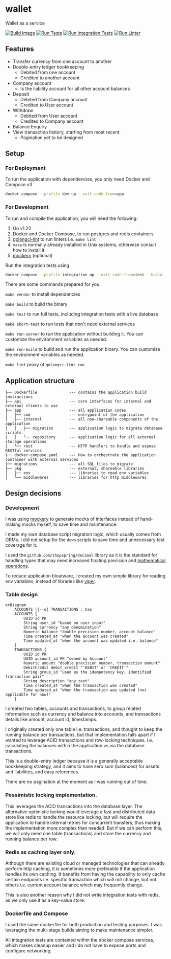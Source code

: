 # wallet

Wallet as a service

[![Build Image](https://github.com/devshark/wallet/actions/workflows/build-image.yaml/badge.svg)](https://github.com/devshark/wallet/actions/workflows/build-image.yaml)
[![Run Tests](https://github.com/devshark/wallet/actions/workflows/run-tests.yaml/badge.svg)](https://github.com/devshark/wallet/actions/workflows/run-tests.yaml)
[![Run Integration Tests](https://github.com/devshark/wallet/actions/workflows/run-integration-test.yaml/badge.svg)](https://github.com/devshark/wallet/actions/workflows/run-integration-test.yaml)
[![Run Linter](https://github.com/devshark/wallet/actions/workflows/linter.yaml/badge.svg)](https://github.com/devshark/wallet/actions/workflows/linter.yaml)

## Features

- Transfer currency from one account to another
- Double-entry ledger bookkeeping
  - Debited from one account
  - Credited to another account
- Company account
  - Is the liability account for all other account balances
- Deposit
  - Debited from Company account
  - Credited to User account
- Withdraw
  - Debited from User account
  - Credited to Company account
- Balance Enquiry
- View transaction history, starting from most recent.
  - Pagination yet to be designed

## Setup

### For Deployment

To run the application with dependencies, you only need Docker and Compose v3

```sh
docker compose --profile dev up --exit-code-from=app
```

### For Development

To run and compile the application, you will need the following:

1. Go v1.22
2. Docker and Docker Compose, to run postgres and redis containers
3. [golangci-lint](https://github.com/golangci/golangci-lint) to run linters i.e. `make lint`
4. `make` is normally already installed in Unix systems, otherwise consult how to install it.
5. [mockery](https://github.com/vektra/mockery) (optional)

Run the integration tests using

```sh
docker compose --profile integration up --exit-code-from=test --build
```

There are some commands prepared for you.

`make vendor` to install dependencies

`make build` to build the binary

`make test` to run full tests, including integration tests with a live database

`make short-test` to run tests that don't need external services

`make run-server` to run the application without building it. You can customize the environment variables as needed.

`make run-build` to build and run the application binary. You can customize the environment variables as needed.

`make lint` proxy of `golangci-lint run`

## Application structure

```code
├── Dockerfile              --- contains the application build instructions
├── api                     --- core interfaces for internal and external clients to use
├── app                     --- all application codes
│   ├── cmd                 --- entrypoint of the application
│   ├── internal            --- all non-shareable components of the application
│   │   ├── migration       --- application logic to migrate database scripts
│   │   └── repository      --- application logic for all external storage operations
│   └── rest                --- HTTP handlers to handle and expose RESTful services
├── docker-compose.yaml     --- How to orchestrate the application container with external services
├── migrations              --- all SQL files to migrate
├── pkg                     --- external, shareable libraries
│   ├── env                 --- libraries to read env variables
│   └── middlewares         --- libraries for http middlewares
```

## Design decisions

### Development

I was using [mockery](https://github.com/vektra/mockery) to generate mocks of interfaces instead of hand-making mocks myself, to save time and maintenance.

I made my own database script migration logic, which usually comes from ORMs. I did not setup for the `down` scripts to save time and unnecessary test coverage for it.

I used the `github.com/shopspring/decimal` library as it is the standard for handling types that may need increased floating precision and [mathematical operations](https://0.30000000000000004.com/).

To reduce application bloatware, I created my own simple library for reading env variables, instead of libraries like [viper](https://github.com/spf13/viper).

### Table design

```mermaid
erDiagram
    ACCOUNTS ||--o{ TRANSACTIONS : has
    ACCOUNTS {
        UUID id PK
        String user_id "based on user input"
        String currency "any denomination"
        Numeric balance "double precision number, account balance"
        Time created_at "when the account was created"
        Time updated_at "when the account was updated i.e. balance"
    }
    TRANSACTIONS {
        UUID id PK
        UUID account_id FK "owned by Account"
        Numeric amount "double precision number, transaction amount"
        DebitCredit debit_credit "'DEBIT' or 'CREDIT'"
        String group_id "used as the idempotency key, identified transaction pair"
        String description "any text"
        Time created_at "when the transaction was created"
        Time updated_at "when the transaction was updated (not applicable for now)"
    }
```

I created two tables, accounts and transactions, to group related information such as currency and balance into accounts, and transactions details like amount, account id, timestamps.

I originally created only one table i.e. transactions, and thought to keep the running balance per transactions, but that implementation falls apart if I wanted to leverage ACID transactions and row-locking techniques. i.e. calculating the balances within the application vs via the database transactions.

This is a double-entry ledger because it is a generally acceptable bookkeeping strategy, and it aims to have zero sum (balanced) for assets and liabilities, and easy references.

There are no pagination at the moment as I was running out of time.

### Pessimistic locking implementation.

This leverages the ACID transactions into the database layer.
The alternative optimistic locking would leverage a fast and distributed data store like redis to handle the resource locking, but will require the application to handle internal retries for concurrent transfers, thus making the implementation more complex than needed. But if we can perform this, we will only need one table (transactions) and store the currency and running balance per row.

### Redis as caching layer only.

Although there are existing cloud or managed technologies that can already perform http caching, it is sometimes more preferable if the application handles its own caching. It benefits from having the capability to only cache certain endpoints i.e. specific transaction which will not change, but not others i.e. current account balance which may frequently change.

This is also another reason why I did not write integration tests with redis, as we only use it as a key-value store.

### Dockerfile and Compose

I used the same dockerfile for both production and testing purposes. I was leveraging the multi-stage builds aiming to make maintenance simpler.

All integration tests are contained within the docker compose services, which makes cleanup easier and I do not have to expose ports and configure networking.
